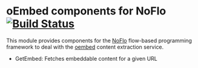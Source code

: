oEmbed components for NoFlo [![Build Status](https://secure.travis-ci.org/bergie/noflo-oembed.png?branch=master)](https://travis-ci.org/bergie/noflo-oembed)
=========================

This module provides components for the [NoFlo](http://noflojs.org/) flow-based programming framework to deal with the [oembed](http://oembed.com/) content extraction service.

* GetEmbed: Fetches embeddable content for a given URL
